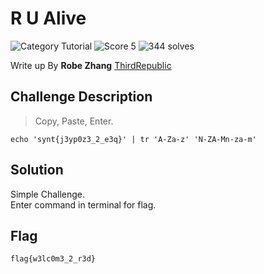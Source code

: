 # R U Alive
![Category Tutorial](https://img.shields.io/badge/category-tutorial-lightgrey.svg?longCache=true&style=popout)
![Score 5](https://img.shields.io/badge/score-5-brightgreen.svg?longCache=true&style=popout)
![344 solves](https://img.shields.io/badge/solves-344-%2317a2b8.svg?longCache=true&style=popout)

Write up By
**Robe Zhang** [ThirdRepublic](https://github.com/ThirdRepublic)

## Challenge Description
> Copy, Paste, Enter.

```
echo 'synt{j3yp0z3_2_e3q}' | tr 'A-Za-z' 'N-ZA-Mn-za-m'
```

## Solution
Simple Challenge.  
Enter command in terminal for flag.

## Flag
```
flag{w3lc0m3_2_r3d}
```